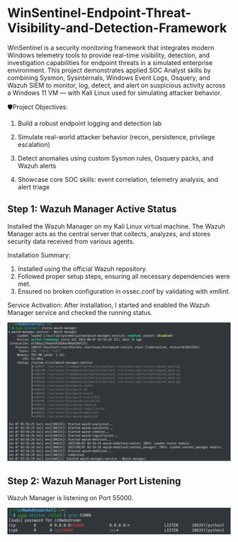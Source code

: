 # WinSentinel-Endpoint-Threat-Visibility-and-Detection-Framework

WinSentinel is a security monitoring framework that integrates modern Windows telemetry tools to provide real-time visibility, detection, and investigation capabilities for endpoint threats in a simulated enterprise environment.
This project demonstrates applied SOC Analyst skills by combining Sysmon, Sysinternals, Windows Event Logs, Osquery, and Wazuh SIEM to monitor, log, detect, and alert on suspicious activity across a Windows 11 VM — with Kali Linux used for simulating attacker behavior.

🛡️Project Objectives:

1) Build a robust endpoint logging and detection lab

2) Simulate real-world attacker behavior (recon, persistence, privilege escalation)

3) Detect anomalies using custom Sysmon rules, Osquery packs, and Wazuh alerts

4) Showcase core SOC skills: event correlation, telemetry analysis, and alert triage


## Step 1: Wazuh Manager Active Status
Installed the Wazuh Manager on my Kali Linux virtual machine. The Wazuh Manager acts as the central server that collects, analyzes, and stores security data received from various agents.

Installation Summary:
1) Installed using the official Wazuh repository.
2) Followed proper setup steps, ensuring all necessary dependencies were met.
3) Ensured no broken configuration in ossec.conf by validating with xmllint.

Service Activation:
After installation, I started and enabled the Wazuh Manager service and checked the running status.

![Wazuh Manager Active Status](screenshots/wazuh-manager-active-status.png)

## Step 2: Wazuh Manager Port Listening
Wazuh Manager is listening on Port 55000.

![Wazuh Manager Port Listening](screenshots/wazuh-manager-port-listening.png)
